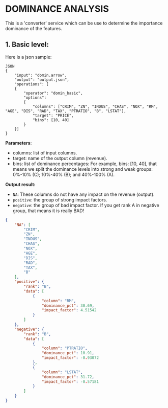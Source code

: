 # DOMINANCE ANALYSIS

This is a 'converter' service which can be use to determine the importance dominance of the features.

## 1. Basic level:

Here is a json sample:
```
JSON
{
    "input": "domin.arrow",
    "output": "output.json",
    "operations": [
    {
        "operator": "domin_basic",
        "options":
        {
            "columns": ["CRIM", "ZN", "INDUS", "CHAS", "NOX", "RM", "AGE", "DIS", "RAD", "TAX", "PTRATIO", "B", "LSTAT"],
            "target": "PRICE",
            "bins": [10, 40]
        }
    }]
}
```

**Parameters**:

- columns: list of input columns.
- target: name of the output column (revenue).
- bins: list of dominance percentages:
For example, bins: [10, 40], that means we split the dominance levels into strong and weak groups: 0%-10% (C); 10%-40% (B); and 40%-100% (A).


**Output result:**
- `NA`: These columns do not have any impact on the revenue (output).
- `positive`: the group of strong impact factors.
- `negative`: the group of bad impact factor. If you get rank A in negative group, that means it is really BAD!

```JSON
{
    "NA": [
        "CRIM",
        "ZN",
        "INDUS",
        "CHAS",
        "NOX",
        "AGE",
        "DIS",
        "RAD",
        "TAX",
        "B"
    ],
    "positive": {
        "rank": "B",
        "data": [
            {
                "column": "RM",
                "dominance_pct": 30.69,
                "impact_factor": 4.51542
            }
        ]
    },
    "negative": {
        "rank": "B",
        "data": [
            {
                "column": "PTRATIO",
                "dominance_pct": 10.91,
                "impact_factor": -0.93072
            },
            {
                "column": "LSTAT",
                "dominance_pct": 31.72,
                "impact_factor": -0.57181
            }
        ]
    }
}
```
